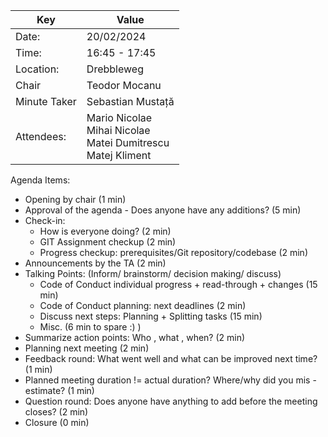 | Key | Value                                                                   |
| --- |-------------------------------------------------------------------------|
| Date: | 20/02/2024                                                              |
| Time: | 16:45 - 17:45                                                           |
| Location: | Drebbleweg                                                              |
| Chair | Teodor Mocanu                                                           |
| Minute Taker | Sebastian Mustață                                                       |
| Attendees: | Mario Nicolae <br/>Mihai Nicolae<br/>Matei Dumitrescu<br/>Matej Kliment |
Agenda Items:
- Opening by chair (1 min)
- Approval of the agenda - Does anyone have any additions? (5 min)
- Check-in:
    - How is everyone doing? (2 min)
    - GIT Assignment checkup (2 min)
    - Progress checkup: prerequisites/Git repository/codebase (2 min)
- Announcements by the TA (2 min)
- Talking Points: (Inform/ brainstorm/ decision making/ discuss)
    - Code of Conduct individual progress + read-through + changes (15 min)
    - Code of Conduct planning: next deadlines (2 min)
    - Discuss next steps: Planning + Splitting tasks (15 min)
    - Misc. (6 min to spare :) )
- Summarize action points: Who , what , when? (2 min)
- Planning next meeting (2 min)
- Feedback round: What went well and what can be improved next time? (1 min)
- Planned meeting duration != actual duration? Where/why did you mis -estimate? (1 min)
- Question round: Does anyone have anything to add before the meeting closes? (2 min)
- Closure (0 min)